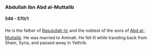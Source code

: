 ### Abdullah ibn Abd al-Muttalib
#### 546 - 570/1

He is the father of [Rasulullah ﷺ](0570_Rasulullah.html) and the noblest of the sons of [Abd al-Muttalib](0497_Abd_al_Muttalib.html). He was married to Aminah. He fell ill while traveling back from Sham, Syria, and passed away in Yathrib.
